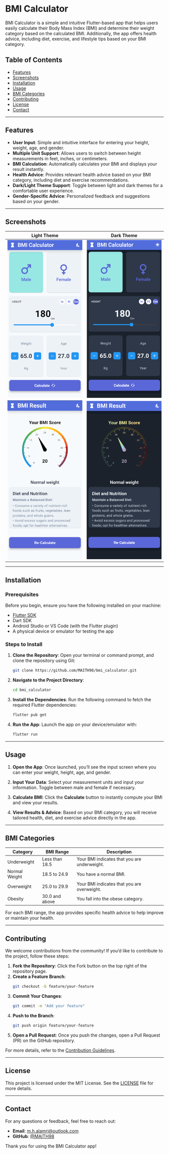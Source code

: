 
# BMI Calculator

BMI Calculator is a simple and intuitive Flutter-based app that helps users easily calculate their Body Mass Index (BMI) and determine their weight category based on the calculated BMI. Additionally, the app offers health advice, including diet, exercise, and lifestyle tips based on your BMI category.

## Table of Contents

- [Features](#features)
- [Screenshots](#screenshots)
- [Installation](#installation)
- [Usage](#usage)
- [BMI Categories](#bmi-categories)
- [Contributing](#contributing)
- [License](#license)
- [Contact](#contact)

---

## Features

- **User Input**: Simple and intuitive interface for entering your height, weight, age, and gender.
- **Multiple Unit Support**: Allows users to switch between height measurements in feet, inches, or centimeters.
- **BMI Calculation**: Automatically calculates your BMI and displays your result instantly.
- **Health Advice**: Provides relevant health advice based on your BMI category, including diet and exercise recommendations.
- **Dark/Light Theme Support**: Toggle between light and dark themes for a comfortable user experience.
- **Gender-Specific Advice**: Personalized feedback and suggestions based on your gender.

---

## Screenshots

| Light Theme | Dark Theme |
|-------------|------------|
| ![Light Theme](assets/images/bmi2.png)  | ![Dark Theme](assets/images/bmi1.png) |
| ![Light Theme](assets/images/bmi3.png)  | ![Dark Theme](assets/images/bmi4.png) |

---

## Installation

### Prerequisites

Before you begin, ensure you have the following installed on your machine:

- [Flutter SDK](https://flutter.dev/docs/get-started/install)
- Dart SDK
- Android Studio or VS Code (with the Flutter plugin)
- A physical device or emulator for testing the app

### Steps to Install

1. **Clone the Repository**:
   Open your terminal or command prompt, and clone the repository using Git:
   ```bash
   git clone https://github.com/MAITH98/bmi_calculator.git
   ```

2. **Navigate to the Project Directory**:
   ```bash
   cd bmi_calculator
   ```

3. **Install the Dependencies**:
   Run the following command to fetch the required Flutter dependencies:
   ```bash
   flutter pub get
   ```

4. **Run the App**:
   Launch the app on your device/emulator with:
   ```bash
   flutter run
   ```

---

## Usage

1. **Open the App**: Once launched, you’ll see the input screen where you can enter your weight, height, age, and gender.
   
2. **Input Your Data**: Select your measurement units and input your information. Toggle between male and female if necessary.
   
3. **Calculate BMI**: Click the **Calculate** button to instantly compute your BMI and view your results.
   
4. **View Results & Advice**: Based on your BMI category, you will receive tailored health, diet, and exercise advice directly in the app.

---

## BMI Categories

| Category       | BMI Range        | Description                                   |
|----------------|------------------|-----------------------------------------------|
| Underweight    | Less than 18.5    | Your BMI indicates that you are underweight.  |
| Normal Weight  | 18.5 to 24.9      | You have a normal BMI.                        |
| Overweight     | 25.0 to 29.9      | Your BMI indicates that you are overweight.   |
| Obesity        | 30.0 and above    | You fall into the obese category.             |

For each BMI range, the app provides specific health advice to help improve or maintain your health.

---

## Contributing

We welcome contributions from the community! If you’d like to contribute to the project, follow these steps:

1. **Fork the Repository**: Click the Fork button on the top right of the repository page.
2. **Create a Feature Branch**:
   ```bash
   git checkout -b feature/your-feature
   ```
3. **Commit Your Changes**:
   ```bash
   git commit -m "Add your feature"
   ```
4. **Push to the Branch**:
   ```bash
   git push origin feature/your-feature
   ```
5. **Open a Pull Request**: Once you push the changes, open a Pull Request (PR) on the GitHub repository.

For more details, refer to the [Contribution Guidelines](CONTRIBUTING.md).

---

## License

This project is licensed under the MIT License. See the [LICENSE](LICENSE) file for more details.

---

## Contact

For any questions or feedback, feel free to reach out:

- **Email**: [m.h.alamri@outlook.com](mailto:m.h.alamri@outlook.com)
- **GitHub**: [@MAITH98](https://github.com/MAITH98)

Thank you for using the BMI Calculator app!